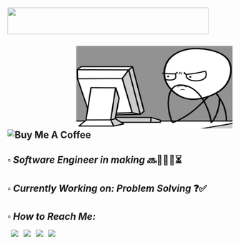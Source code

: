 # <div align="left" ><img height=60px width=450px src="https://img.shields.io/badge/Hello%20I'm%20Atherv-3153CC?&style=for-the-badge"></div>

<div>
<img width=350px height=185px align="right" src="https://github.com/ColonelAVP/ColonelAVP/blob/master/computer-meme-2-600x400.jpg" />
  </div>

## <img height=50px width = 250px align="center" alt="Buy Me A Coffee" src="https://warehouse-camo.ingress.cmh1.psfhosted.org/3bbc0a0314c9a9cd0986c9818d66fdb42da64a30/68747470733a2f2f7777772e6275796d6561636f666665652e636f6d2f6173736574732f696d672f637573746f6d5f696d616765732f626c61636b5f696d672e706e67">  
## <em> ▫️ Software Engineer in making </em> 🔜👨🏻‍💻⏳
## <em> ▫️ Currently Working on: Problem Solving </em> ❓✅
## <em> ▫️ How to Reach Me: </em>
   &nbsp; [<img height="25" src="https://img.shields.io/badge/twitter-%231DA1F2.svg?&style=for-the-badge&logo=twitter&logoColor=black" />](https://twitter.com/ColonelAVP_)
&nbsp; [<img height="25" src="https://img.shields.io/badge/Facebook-1877F2?style=for-the-badge&logo=facebook&logoColor=black" />](https://www.facebook.com/atherv.v.patil/)
&nbsp; [<img height="25" src="https://img.shields.io/badge/Instagram-B80C31?style=for-the-badge&logo=instagram&logoColor=black" />](https://www.instagram.com/athervvpatil/)
&nbsp; [<img height="25" src="https://img.shields.io/badge/linkedin-blue.svg?&style=for-the-badge&logo=linkedin&logoColor=black" />](https://www.linkedin.com/in/atherv-patil-4a86691b1/)
